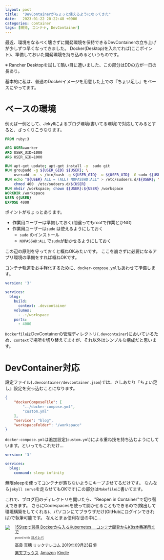 ```yaml
---
layout: post
title:  "DevContainerがちょっと使えるようになってきた"
date:   2023-01-22 20:22:48 +0900
categories: container
tags: [開発, コンテナ, DevContainer]
---
```

最近、環境をなるべく壊さずに開発環境を保持できるDevContainerの立ち上げが少しずつ早くなってきました。
Docker(Desktop)を入れてれば(ここポイント)、準備しておいた開発環境を持ち込めるというものです。

※ Rancher Desktopを試して酷い目に遭いました、この部分はDDの方が一日の長あり。

基本的に私は、普通のDockerイメージを用意した上での『ちょい足し』をベースにやってます。

# ベースの環境

例えば一例として、Jekyllによるブログ環境(書いてる環境)で対応してみるとすると、ざっくりこうなります。

```Dockerfile
FROM ruby:3

ARG USER=worker
ARG USER_UID=1000
ARG USER_GID=1000

RUN apt-get update; apt-get install -y  sudo git
RUN groupadd -g ${USER_GID} ${USER}; \
    useradd -m -s /bin/bash -g ${USER_GID} -u ${USER_UID} -G sudo ${USER}
RUN echo "${USER} ALL = (ALL) NOPASSWD:ALL" > /etc/sudoers.d/${USER}; \
    chmod 400  /etc/sudoers.d/${USER}
RUN mkdir /workspace; chown ${USER}:${USER} /workspace
WORKDIR /workspace
USER ${USER}
EXPOSE 4000
```

ポイントがちょっとあります。

- 作業用ユーザーは準備しておく(間違ってもrootで作業とかNG)
- 作業用ユーザーは`sudo` は使えるようにしておく
    - `sudo` のインストール
    - `NOPASSWD:ALL` で`sudo`が動かせるようにしておく

この辺の原則を守っておくと概ねOKみたいです。
ここを崩さずに必要になるアプリ環境の準備をすれば概ねOKです。

コンテナ軌道をお手軽化するために、`docker-compose.yml`もあわせて準備します。

```yaml
version: '3'

services:
  blog:
    build:
      context: .devcontainer
    volumes:
      - .:/workspace
    ports:
      - 4000
```

`Dockerfile`はDevContainerの管理ディレクトリ(`.devcontainer`)においているため、`context`で場所を切り替えてますが、それ以外はシンプルな構成だと思います。

# DevContainer対応

設定ファイル(`.devcontainer/devcontainer.json`)では、さしあたり『ちょい足し』設定を突っ込むことになります。

```json
{
    "dockerComposeFile": [
        "../docker-compose.yml",
        "custom.yml"
    ],
    "service": "blog",
    "workspaceFolder": "/workspace"
}
```

`docker-compose.yml`は追加設定(`custom.yml`)による重ね技を持ち込むようにしています。といってもこれだけ…

```yaml
version: '3'

services:
  blog:
    command: sleep infinity
```

無限sleepを使ってコンテナが落ちないようにキープさせてるだけです。
なんなら`jekyll serve`を走らせてもOKです(この部分は`Makefile`に書いてます。

これで、ブログ用のディレクトリを開いたら、"Reopen in Container"で切り替えできます。
さらにCodespacesを使って開かせることもできるので(検出して環境構築をしてくれる)、パソコンにてブラウザだけ(GitHubにログインできれば)で執筆可能です。
なんとまぁ便利な世の中に…

<div class="booklink-box" style="text-align:left;padding-bottom:20px;font-size:small;zoom: 1;overflow: hidden;"><div class="booklink-image" style="float:left;margin:0 15px 10px 0;"><a href="//af.moshimo.com/af/c/click?a_id=1175594&p_id=56&pc_id=56&pl_id=637&s_v=b5Rz2P0601xu&url=http%3A%2F%2Fbooks.rakuten.co.jp%2Frb%2F16024527%2F" target="_blank" rel="nofollow" ><img src="https://thumbnail.image.rakuten.co.jp/@0_mall/book/cabinet/1616/9784865941616.jpg?_ex=200x200" style="border: none;" /></a><img src="//i.moshimo.com/af/i/impression?a_id=1175594&p_id=56&pc_id=56&pl_id=637" width="1" height="1" style="border:none;"></div><div class="booklink-info" style="line-height:120%;zoom: 1;overflow: hidden;"><div class="booklink-name" style="margin-bottom:10px;line-height:120%"><a href="//af.moshimo.com/af/c/click?a_id=1175594&p_id=56&pc_id=56&pl_id=637&s_v=b5Rz2P0601xu&url=http%3A%2F%2Fbooks.rakuten.co.jp%2Frb%2F16024527%2F" target="_blank" rel="nofollow" >15Stepで習得 Dockerから入るKubernetes 　コンテナ開発からK8s本番運用まで</a><img src="//i.moshimo.com/af/i/impression?a_id=1175594&p_id=56&pc_id=56&pl_id=637" width="1" height="1" style="border:none;"><div class="booklink-powered-date" style="font-size:8pt;margin-top:5px;font-family:verdana;line-height:120%">posted with <a href="https://yomereba.com" rel="nofollow" target="_blank">ヨメレバ</a></div></div><div class="booklink-detail" style="margin-bottom:5px;">高良 真穂 リックテレコム 2019年09月23日頃    </div><div class="booklink-link2" style="margin-top:10px;"><div class="shoplinkrakuten" style="display:inline;margin-right:5px"><a href="//af.moshimo.com/af/c/click?a_id=1175594&p_id=56&pc_id=56&pl_id=637&s_v=b5Rz2P0601xu&url=http%3A%2F%2Fbooks.rakuten.co.jp%2Frb%2F16024527%2F" target="_blank" rel="nofollow" >楽天ブックス</a><img src="//i.moshimo.com/af/i/impression?a_id=1175594&p_id=56&pc_id=56&pl_id=637" width="1" height="1" style="border:none;"></div><div class="shoplinkamazon" style="display:inline;margin-right:5px"><a href="//af.moshimo.com/af/c/click?a_id=920708&p_id=170&pc_id=185&pl_id=4062&s_v=b5Rz2P0601xu&url=https%3A%2F%2Fwww.amazon.co.jp%2Fexec%2Fobidos%2FASIN%2F4865941614" target="_blank" rel="nofollow" >Amazon</a></div><div class="shoplinkkindle" style="display:inline;margin-right:5px"><a href="//af.moshimo.com/af/c/click?a_id=920708&p_id=170&pc_id=185&pl_id=4062&s_v=b5Rz2P0601xu&url=https%3A%2F%2Fwww.amazon.co.jp%2Fgp%2Fsearch%3Fkeywords%3D15Step%25E3%2581%25A7%25E7%25BF%2592%25E5%25BE%2597%2520Docker%25E3%2581%258B%25E3%2582%2589%25E5%2585%25A5%25E3%2582%258BKubernetes%2520%25E3%2580%2580%25E3%2582%25B3%25E3%2583%25B3%25E3%2583%2586%25E3%2583%258A%25E9%2596%258B%25E7%2599%25BA%25E3%2581%258B%25E3%2582%2589K8s%25E6%259C%25AC%25E7%2595%25AA%25E9%2581%258B%25E7%2594%25A8%25E3%2581%25BE%25E3%2581%25A7%26__mk_ja_JP%3D%2583J%2583%255E%2583J%2583i%26url%3Dnode%253D2275256051" target="_blank" rel="nofollow" >Kindle</a></div>                              	  	  	  	  	</div></div><div class="booklink-footer" style="clear: left"></div></div>
